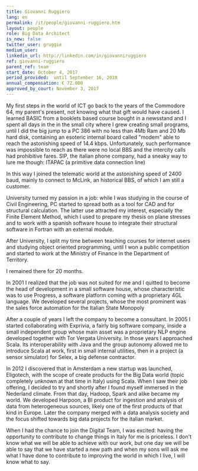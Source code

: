 ```yaml
---
title: Giovanni Ruggiero
lang: en
permalink: /it/people/giovanni-ruggiero.htm
layout: people
role: Big Data Architect
is_new: false
twitter_user: gruggie
medium_user:
linkedin_url: http://linkedin.com/in/giovanniruggiero
ref: giovanni-ruggiero
parent_ref: team
start_date: October 4, 2017
period_provided:  until September 16, 2018
annual_compensation: € 72.000
approved_by_court: November 3, 2017
---
```

My first steps in the world of ICT go back to the years of the Commodore 64, my parent's present, not knowing what that gift would have caused.
I learned BASIC from a booklets based course bought in a newsstand and I spent all days in the in the small city
where I grew creating  small programs, until I did the big jump to a PC 386 with no less than 4Mb Ram and 20 Mb hard disk, containing an esoteric internal board called "modem" able to reach the astonishing speed of 14.4 kbps.
Unfortunately, such performance was impossible to reach as there were no local BBS and the intercity calls had prohibitive fares.
SIP, the italian phone company, had a sneaky way to lure me though: ITAPAC (a primitive data connection line)

In this way I joined the telematic world at the astonishing speed of 2400 baud, mainly to connect to McLink, an historical BBS, of which I am still a customer.

University turned my passion in a job: while I was studying in the course of Civil Engineering, PC started to spread both as a tool for CAD and for structural calculation. The latter use attracted my interest, especially the Finite Element Method, which I used to prepare my thesis on plane stresses and to work with a spanish software house to integrate their structural software in Fortran with an external module.

After University, I split my time between teaching courses for internet users and studying object oriented programming, until I won a public competition and started to work at the Ministry of Finance in the Department of Territory.

I remained there for 20 months.

In 2001 I realized that the job was not suited for me  and I quitted to become the head of development in a small software house, whose characteristic was to use Progress, a software platform coming with a proprietary 4GL language.
We developed several projects, whose the most prominent was the sales force automation for the Italian State Monopoly

After a couple of years I left the company to become a consultant. In 2005 I started collaborating with Exprivia, a fairly big software company, inside a small independent group whose main asset was a proprietary NLP engine developed together with Tor Vergata University.
In those years I approached Scala. Its interoperability with Java and the group autonomy allowed me to introduce Scala at work, first in small internal utilities, then in a project (a sensor simulator) for Selex, a big defense contractor.

In 2012 I discovered that in Amsterdam a new startup was launched, Eligotech, with the scope of create products for the Big Data world (topic completely unknown at that time in Italy) using Scala. When I saw their job offering, I decided to try and shortly after I found myself immersed in the Nederland climate.
From that day, Hadoop, Spark and alike became my world. We developed Harpoon, a BI product for ingestion and analysis of data from heterogeneous sources, likely one of the first products of that kind in Europe. Later the company merged with a data analysis society and the focus shifted towards big data projects for the italian market.

When I had the chance to join the Digital Team, I was excited: having the opportunity to contribute to change things in Italy for me is priceless.
I don't know what we will be able to achieve with our work, but one day we will be able to say that we have started a new path and when my sons will ask me what I have done to contribute to improving the world in which I live, I will know what to say.

